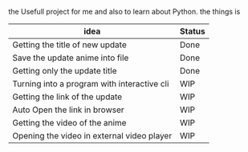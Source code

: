 the Usefull project for me and also to learn about Python. the things is 

|                    idea                    |Status|
|--------------------------------------------|------|
|Getting the title of new update             | Done |
|Save the update anime into file             | Done |
|Getting only the update title               | Done |
|Turning into a program with interactive cli | WIP  |
|Getting the link of the update              | WIP  |
|Auto Open the link in browser               | WIP  |
|Getting the video of the anime              | WIP  |
|Opening the video in external video player  | WIP  |
